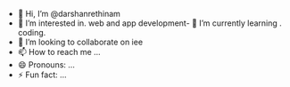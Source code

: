 - 👋 Hi, I’m @darshanrethinam
- 👀 I’m interested in. web and app development- 🌱 I’m currently learning . coding.
- 💞️ I’m looking to collaborate on iee
- 📫 How to reach me ...
- 😄 Pronouns: ...
- ⚡ Fun fact: ...

<!---
darshanrethinam/darshanrethinam is a ✨ special ✨ repository because its `README.md` (this file) appears on your GitHub profile.
You can click the Preview link to take a look at your changes.
--->

